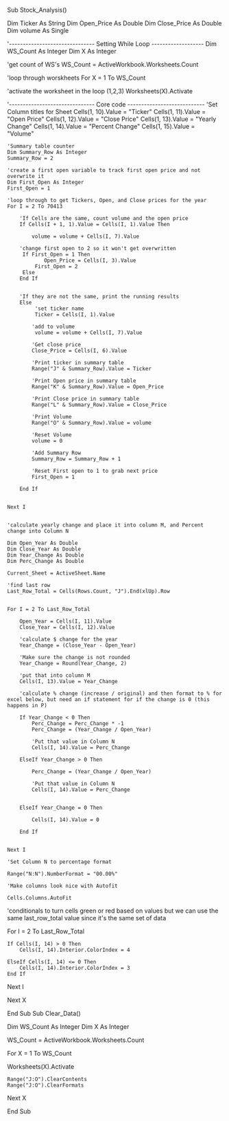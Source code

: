 Sub Stock_Analysis()

Dim Ticker As String
Dim Open_Price As Double
Dim Close_Price As Double
Dim volume As Single


'------------------------------- Setting While Loop  -------------------
Dim WS_Count As Integer
Dim X As Integer

'get count of WS's
WS_Count = ActiveWorkbook.Worksheets.Count

'loop through worskheets
For X = 1 To WS_Count

'activate the worksheet in the loop (1,2,3)
Worksheets(X).Activate



'------------------------------- Core code ----------------------------
    'Set Column titles for Sheet
    Cells(1, 10).Value = "Ticker"
    Cells(1, 11).Value = "Open Price"
    Cells(1, 12).Value = "Close Price"
    Cells(1, 13).Value = "Yearly Change"
    Cells(1, 14).Value = "Percent Change"
    Cells(1, 15).Value = "Volume"

    'Summary table counter
    Dim Summary_Row As Integer
    Summary_Row = 2

    'create a first open variable to track first open price and not overwrite it
    Dim First_Open As Integer
    First_Open = 1

    'loop through to get Tickers, Open, and Close prices for the year
    For I = 2 To 70413

        'If Cells are the same, count volume and the open price
        If Cells(I + 1, 1).Value = Cells(I, 1).Value Then
    
            volume = volume + Cells(I, 7).Value
            
        'change first open to 2 so it won't get overwritten
         If First_Open = 1 Then
                Open_Price = Cells(I, 3).Value
             First_Open = 2
         Else
        End If
              
            
        'If they are not the same, print the running results
        Else
             'set ticker name
             Ticker = Cells(I, 1).Value
        
            'add to volume
             volume = volume + Cells(I, 7).Value
        
            'Get close price
            Close_Price = Cells(I, 6).Value
        
            'Print ticker in summary table
            Range("J" & Summary_Row).Value = Ticker
        
            'Print Open price in summary table
            Range("K" & Summary_Row).Value = Open_Price
        
            'Print Close price in summary table
            Range("L" & Summary_Row).Value = Close_Price
        
            'Print Volume
            Range("O" & Summary_Row).Value = volume
        
            'Reset Volume
            volume = 0
        
            'Add Summary Row
            Summary_Row = Summary_Row + 1
        
            'Reset First open to 1 to grab next price
            First_Open = 1
           
        End If
     
    
    Next I


    'calculate yearly change and place it into column M, and Percent change into Column N

    Dim Open_Year As Double
    Dim Close_Year As Double
    Dim Year_Change As Double
    Dim Perc_Change As Double
    
    Current_Sheet = ActiveSheet.Name
    
    'find last row
    Last_Row_Total = Cells(Rows.Count, "J").End(xlUp).Row

    
    For I = 2 To Last_Row_Total

        Open_Year = Cells(I, 11).Value
        Close_Year = Cells(I, 12).Value
    
        'calculate $ change for the year
        Year_Change = (Close_Year - Open_Year)
        
        'Make sure the change is not rounded
        Year_Change = Round(Year_Change, 2)
    
        'put that into column M
        Cells(I, 13).Value = Year_Change
    
        'calculate % change (increase / original) and then format to % for excel below, but need an if statement for if the change is 0 (this happens in P)
    
        If Year_Change < 0 Then
            Perc_Change = Perc_Change * -1
            Perc_Change = (Year_Change / Open_Year)
    
            'Put that value in Column N
            Cells(I, 14).Value = Perc_Change
            
        ElseIf Year_Change > 0 Then
        
            Perc_Change = (Year_Change / Open_Year)
    
            'Put that value in Column N
            Cells(I, 14).Value = Perc_Change
            
        
        ElseIf Year_Change = 0 Then
        
            Cells(I, 14).Value = 0
            
        End If
        
    
    Next I

    'Set Column N to percentage format

    Range("N:N").NumberFormat = "00.00%"
    
    'Make columns look nice with Autofit

    Cells.Columns.AutoFit
    
    
'conditionals to turn cells green or red based on values but we can use the same last_row_total value since it's the same set of data

For I = 2 To Last_Row_Total

    If Cells(I, 14) > 0 Then
        Cells(I, 14).Interior.ColorIndex = 4
    
    ElseIf Cells(I, 14) <= 0 Then
        Cells(I, 14).Interior.ColorIndex = 3
    End If
    
Next I
    
Next X


End Sub
Sub Clear_Data()

Dim WS_Count As Integer
Dim X As Integer

WS_Count = ActiveWorkbook.Worksheets.Count

For X = 1 To WS_Count

Worksheets(X).Activate

    Range("J:O").ClearContents
    Range("J:O").ClearFormats

Next X


End Sub

